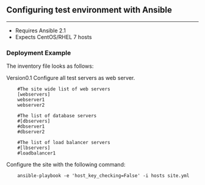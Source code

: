 ## Configuring test environment with Ansible
------------------------------------------------------------------------------

- Requires Ansible 2.1
- Expects CentOS/RHEL 7 hosts

### Deployment Example

The inventory file looks as follows:

Version0.1  Configure all test servers as web server.

		#The site wide list of web servers
		[webservers]
		webserver1
        webserver2

		#The list of database servers
		#[dbservers]
		#dbserver1
        #dbserver2

		#The list of load balancer servers
		#[lbservers]
		#loadbalancer1


Configure the site with the following command:

		ansible-playbook -e 'host_key_checking=False' -i hosts site.yml
